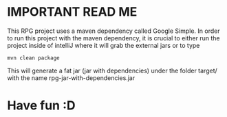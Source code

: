 # IMPORTANT READ ME

This RPG project uses a maven dependency called
Google Simple. In order to run this project with the maven dependency, it is crucial to either run the project inside of intelliJ where it will grab the external jars or to type

```
mvn clean package
```

This will generate a fat jar (jar with dependencies) under the folder target/ with the name rpg-jar-with-dependencies.jar

# Have fun :D
